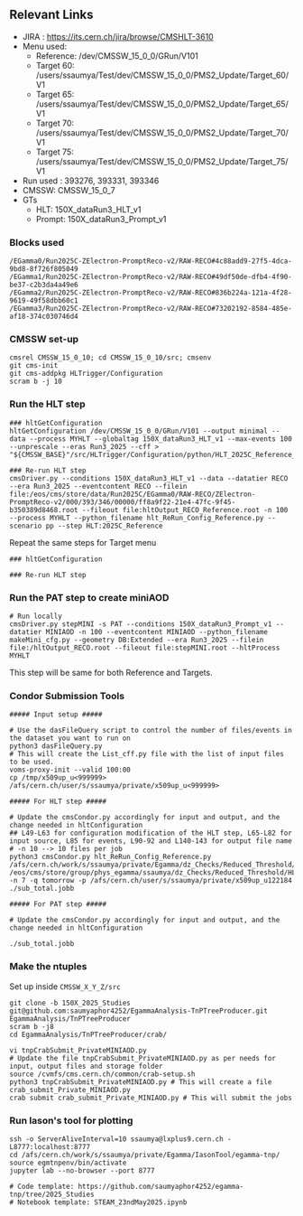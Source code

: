 
## Relevant Links
- JIRA : https://its.cern.ch/jira/browse/CMSHLT-3610
- Menu used: 
	- Reference: /dev/CMSSW_15_0_0/GRun/V101
	- Target 60: /users/ssaumya/Test/dev/CMSSW_15_0_0/PMS2_Update/Target_60/V1
	- Target 65: /users/ssaumya/Test/dev/CMSSW_15_0_0/PMS2_Update/Target_65/V1
	- Target 70: /users/ssaumya/Test/dev/CMSSW_15_0_0/PMS2_Update/Target_70/V1
	- Target 75: /users/ssaumya/Test/dev/CMSSW_15_0_0/PMS2_Update/Target_75/V1
- Run used : 393276, 393331, 393346
- CMSSW: CMSSW_15_0_7
- GTs
	- HLT: 150X_dataRun3_HLT_v1
	- Prompt: 150X_dataRun3_Prompt_v1

### Blocks used
```
/EGamma0/Run2025C-ZElectron-PromptReco-v2/RAW-RECO#4c88add9-27f5-4dca-9bd8-8f726f805049
/EGamma1/Run2025C-ZElectron-PromptReco-v2/RAW-RECO#49df50de-dfb4-4f90-be37-c2b3da4a49e6
/EGamma2/Run2025C-ZElectron-PromptReco-v2/RAW-RECO#836b224a-121a-4f28-9619-49f58dbb60c1
/EGamma3/Run2025C-ZElectron-PromptReco-v2/RAW-RECO#73202192-8584-485e-af18-374c030746d4
```

### CMSSW set-up
```
cmsrel CMSSW_15_0_10; cd CMSSW_15_0_10/src; cmsenv
git cms-init
git cms-addpkg HLTrigger/Configuration
scram b -j 10
```

### Run the HLT step
```
### hltGetConfiguration
hltGetConfiguration /dev/CMSSW_15_0_0/GRun/V101 --output minimal --data --process MYHLT --globaltag 150X_dataRun3_HLT_v1 --max-events 100 --unprescale --eras Run3_2025 --cff > "${CMSSW_BASE}"/src/HLTrigger/Configuration/python/HLT_2025C_Reference_cff.py

### Re-run HLT step
cmsDriver.py --conditions 150X_dataRun3_HLT_v1 --data --datatier RECO --era Run3_2025 --eventcontent RECO --filein file:/eos/cms/store/data/Run2025C/EGamma0/RAW-RECO/ZElectron-PromptReco-v2/000/393/346/00000/ff8a9f22-21e4-47fc-9f45-b350389d8468.root --fileout file:hltOutput_RECO_Reference.root -n 100 --process MYHLT --python_filename hlt_ReRun_Config_Reference.py --scenario pp --step HLT:2025C_Reference
```

Repeat the same steps for Target menu

```
### hltGetConfiguration

### Re-run HLT step
```

### Run the PAT step to create miniAOD
```
# Run locally
cmsDriver.py stepMINI -s PAT --conditions 150X_dataRun3_Prompt_v1 --datatier MINIAOD -n 100 --eventcontent MINIAOD --python_filename makeMini_cfg.py --geometry DB:Extended --era Run3_2025 --filein file:/hltOutput_RECO.root --fileout file:stepMINI.root --hltProcess MYHLT
```

This step will be same for both Reference and Targets.
 
### Condor Submission Tools
```
##### Input setup #####

# Use the dasFileQuery script to control the number of files/events in the dataset you want to run on
python3 dasFileQuery.py
# This will create the List_cff.py file with the list of input files to be used.
voms-proxy-init --valid 100:00
cp /tmp/x509up_u<999999> /afs/cern.ch/user/s/ssaumya/private/x509up_u<999999>

##### For HLT step #####

# Update the cmsCondor.py accordingly for input and output, and the change needed in hltConfiguration
## L49-L63 for configuration modification of the HLT step, L65-L82 for input source, L85 for events, L90-92 and L140-143 for output file name
# -n 10 --> 10 files per job
python3 cmsCondor.py hlt_ReRun_Config_Reference.py /afs/cern.ch/work/s/ssaumya/private/Egamma/dz_Checks/Reduced_Threshold/CMSSW_15_0_10/src/ /eos/cms/store/group/phys_egamma/ssaumya/dz_Checks/Reduced_Threshold/HLTstep_RECO_RootFiles_Reference/ -n 7 -q tomorrow -p /afs/cern.ch/user/s/ssaumya/private/x509up_u122184
./sub_total.jobb

##### For PAT step #####

# Update the cmsCondor.py accordingly for input and output, and the change needed in hltConfiguration  

./sub_total.jobb
```

### Make the ntuples
Set up inside `CMSSW_X_Y_Z/src`
```
git clone -b 150X_2025_Studies git@github.com:saumyaphor4252/EgammaAnalysis-TnPTreeProducer.git EgammaAnalysis/TnPTreeProducer
scram b -j8
cd EgammaAnalysis/TnPTreeProducer/crab/

vi tnpCrabSubmit_PrivateMINIAOD.py
# Update the file tnpCrabSubmit_PrivateMINIAOD.py as per needs for input, output files and storage folder
source /cvmfs/cms.cern.ch/common/crab-setup.sh
python3 tnpCrabSubmit_PrivateMINIAOD.py # This will create a file crab_submit_Private_MINIAOD.py
crab submit crab_submit_Private_MINIAOD.py # This will submit the jobs
```

### Run Iason's tool for plotting
```
ssh -o ServerAliveInterval=10 ssaumya@lxplus9.cern.ch -L8777:localhost:8777
cd /afs/cern.ch/work/s/ssaumya/private/Egamma/IasonTool/egamma-tnp/
source egmtnpenv/bin/activate
jupyter lab --no-browser --port 8777

# Code template: https://github.com/saumyaphor4252/egamma-tnp/tree/2025_Studies
# Notebook template: STEAM_23ndMay2025.ipynb
```

